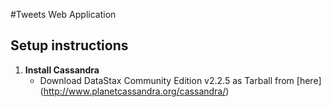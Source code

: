 #Tweets Web Application

## Setup instructions

1. **Install Cassandra**
    * Download DataStax Community Edition v2.2.5  as Tarball from [here] (http://www.planetcassandra.org/cassandra/)